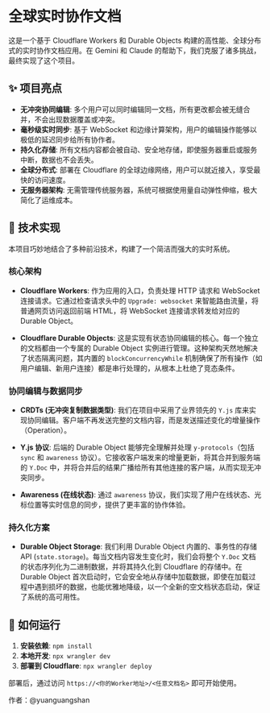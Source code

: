# 全球实时协作文档

这是一个基于 Cloudflare Workers 和 Durable Objects 构建的高性能、全球分布式的实时协作文档应用。在 Gemini 和 Claude 的帮助下，我们克服了诸多挑战，最终实现了这个项目。

## ✨ 项目亮点

- **无冲突协同编辑**: 多个用户可以同时编辑同一文档，所有更改都会被无缝合并，不会出现数据覆盖或冲突。
- **毫秒级实时同步**: 基于 WebSocket 和边缘计算架构，用户的编辑操作能够以极低的延迟同步给所有协作者。
- **持久化存储**: 所有文档内容都会被自动、安全地存储，即使服务器重启或服务中断，数据也不会丢失。
- **全球分布式**: 部署在 Cloudflare 的全球边缘网络，用户可以就近接入，享受最快的访问速度。
- **无服务器架构**: 无需管理传统服务器，系统可根据使用量自动弹性伸缩，极大简化了运维成本。

## 🚀 技术实现

本项目巧妙地结合了多种前沿技术，构建了一个简洁而强大的实时系统。

### 核心架构

- **Cloudflare Workers**: 作为应用的入口，负责处理 HTTP 请求和 WebSocket 连接请求。它通过检查请求头中的 `Upgrade: websocket` 来智能路由流量，将普通网页访问返回前端 HTML，将 WebSocket 连接请求转发给对应的 Durable Object。

- **Cloudflare Durable Objects**: 这是实现有状态协同编辑的核心。每一个独立的文档都由一个专属的 Durable Object 实例进行管理。这种架构天然地解决了状态隔离问题，其内置的 `blockConcurrencyWhile` 机制确保了所有操作（如用户编辑、新用户连接）都是串行处理的，从根本上杜绝了竞态条件。

### 协同编辑与数据同步

- **CRDTs (无冲突复制数据类型)**: 我们在项目中采用了业界领先的 `Y.js` 库来实现协同编辑。客户端不再发送完整的文档内容，而是发送描述变化的增量操作（Operation）。

- **Y.js 协议**: 后端的 Durable Object 能够完全理解并处理 `y-protocols`（包括 `sync` 和 `awareness` 协议）。它接收客户端发来的增量更新，将其合并到服务端的 `Y.Doc` 中，并将合并后的结果广播给所有其他连接的客户端，从而实现无冲突同步。

- **Awareness (在线状态)**: 通过 `awareness` 协议，我们实现了用户在线状态、光标位置等实时信息的同步，提供了更丰富的协作体验。

### 持久化方案

- **Durable Object Storage**: 我们利用 Durable Object 内置的、事务性的存储 API (`state.storage`)。每当文档内容发生变化时，我们会将整个 `Y.Doc` 文档的状态序列化为二进制数据，并将其持久化到 Cloudflare 的存储中。在 Durable Object 首次启动时，它会安全地从存储中加载数据，即使在加载过程中遇到损坏的数据，也能优雅地降级，以一个全新的空文档状态启动，保证了系统的高可用性。

## 🔧 如何运行

1.  **安装依赖**: `npm install`
2.  **本地开发**: `npx wrangler dev`
3.  **部署到 Cloudflare**: `npx wrangler deploy`

部署后，通过访问 `https://<你的Worker地址>/<任意文档名>` 即可开始使用。

作者：@yuanguangshan
